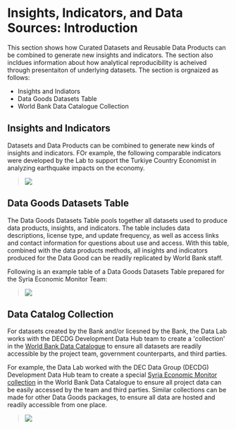 # Insights, Indicators, and Data Sources: Introduction

This section shows how Curated Datasets and Reusable Data Products can be combined to generate new insights and indicators. The section also incldues information about how analytical reproducibility is acheived through presentaiton of underlying datasets. The section is orgnaized as follows:

- Insights and Indiators
- Data Goods Datasets Table
- World Bank Data Catalogue Collection



## Insights and Indicators

Datasets and Data Products can be combined to generate new kinds of insights and indicators. FOr example, the following comparable indicators were developed by the Lab to support the Turkiye Country Economist in analyzing earthquake impacts on the economy.

> ![](images/intro-indictors.png)

## Data Goods Datasets Table

The Data Goods Datasets Table pools together all datasets used to produce data products, insights, and indicators. The table includes data descriptions, license type, and update frequency, as well as access links and contact information for questions about use and access. With this table, combined with the data products methods, all insights and indicators produced for the Data Good can be readily replicated by World Bank staff.

Following is an example table of a Data Goods Datasets Table prepared for the Syria Economic Monitor Team:

> ![](images/intro-datasets.png)

## Data Catalog Collection

For datasets created by the Bank and/or licesned by the Bank, the Data Lab works with the DECDG Development Data Hub team to create a 'collection' in the [World Bank Data Catalogue](https://datacatalog.worldbank.org/int/home) to ensure all datasets are readily accessible by the project team, government counterparts, and third parties.

For example, the Data Lab worked with the DEC Data Group (DECDG) Development Data Hub team to create a special [Syria Economic Monitor collection](https://datacatalog.worldbank.org/int/getting-started) in the World Bank Data Catalogue to ensure all project data can be easily accessed by the team and third parties. Similar collections can be made for other Data Goods packages, to ensure all data are hosted and readily accessible from one place.

> ![](images/intro-hub-collection-syria.png)
